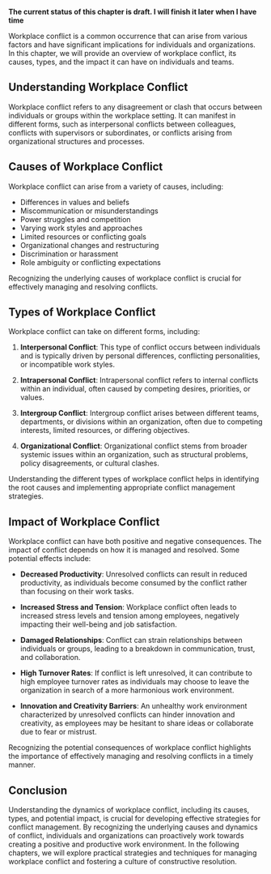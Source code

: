 **The current status of this chapter is draft. I will finish it later when I have time**

Workplace conflict is a common occurrence that can arise from various factors and have significant implications for individuals and organizations. In this chapter, we will provide an overview of workplace conflict, its causes, types, and the impact it can have on individuals and teams.

Understanding Workplace Conflict
--------------------------------

Workplace conflict refers to any disagreement or clash that occurs between individuals or groups within the workplace setting. It can manifest in different forms, such as interpersonal conflicts between colleagues, conflicts with supervisors or subordinates, or conflicts arising from organizational structures and processes.

Causes of Workplace Conflict
----------------------------

Workplace conflict can arise from a variety of causes, including:

* Differences in values and beliefs
* Miscommunication or misunderstandings
* Power struggles and competition
* Varying work styles and approaches
* Limited resources or conflicting goals
* Organizational changes and restructuring
* Discrimination or harassment
* Role ambiguity or conflicting expectations

Recognizing the underlying causes of workplace conflict is crucial for effectively managing and resolving conflicts.

Types of Workplace Conflict
---------------------------

Workplace conflict can take on different forms, including:

1. **Interpersonal Conflict**: This type of conflict occurs between individuals and is typically driven by personal differences, conflicting personalities, or incompatible work styles.

2. **Intrapersonal Conflict**: Intrapersonal conflict refers to internal conflicts within an individual, often caused by competing desires, priorities, or values.

3. **Intergroup Conflict**: Intergroup conflict arises between different teams, departments, or divisions within an organization, often due to competing interests, limited resources, or differing objectives.

4. **Organizational Conflict**: Organizational conflict stems from broader systemic issues within an organization, such as structural problems, policy disagreements, or cultural clashes.

Understanding the different types of workplace conflict helps in identifying the root causes and implementing appropriate conflict management strategies.

Impact of Workplace Conflict
----------------------------

Workplace conflict can have both positive and negative consequences. The impact of conflict depends on how it is managed and resolved. Some potential effects include:

* **Decreased Productivity**: Unresolved conflicts can result in reduced productivity, as individuals become consumed by the conflict rather than focusing on their work tasks.

* **Increased Stress and Tension**: Workplace conflict often leads to increased stress levels and tension among employees, negatively impacting their well-being and job satisfaction.

* **Damaged Relationships**: Conflict can strain relationships between individuals or groups, leading to a breakdown in communication, trust, and collaboration.

* **High Turnover Rates**: If conflict is left unresolved, it can contribute to high employee turnover rates as individuals may choose to leave the organization in search of a more harmonious work environment.

* **Innovation and Creativity Barriers**: An unhealthy work environment characterized by unresolved conflicts can hinder innovation and creativity, as employees may be hesitant to share ideas or collaborate due to fear or mistrust.

Recognizing the potential consequences of workplace conflict highlights the importance of effectively managing and resolving conflicts in a timely manner.

Conclusion
----------

Understanding the dynamics of workplace conflict, including its causes, types, and potential impact, is crucial for developing effective strategies for conflict management. By recognizing the underlying causes and dynamics of conflict, individuals and organizations can proactively work towards creating a positive and productive work environment. In the following chapters, we will explore practical strategies and techniques for managing workplace conflict and fostering a culture of constructive resolution.
